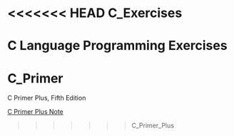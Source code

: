 <<<<<<< HEAD
C_Exercises
===========

C Language Programming Exercises
=======
C_Primer
========

C Primer Plus, Fifth Edition

[C Primer Plus Note](c_primer_plus_note.md)
>>>>>>> C_Primer_Plus
